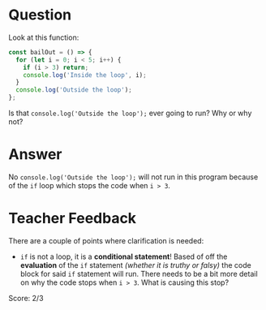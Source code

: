 # Question
Look at this function:

```js
const bailOut = () => {
  for (let i = 0; i < 5; i++) {
    if (i > 3) return;
    console.log('Inside the loop', i);
  }
  console.log('Outside the loop');
};
```

Is that `console.log('Outside the loop');` ever going to run? Why or why not?

# Answer
No `console.log('Outside the loop');` will not run in this program because of the `if` loop  which stops the code when `i > 3`. 

# Teacher Feedback

There are a couple of points where clarification is needed: 
- `if` is not a loop, it is a **conditional statement**! Based of off the **evaluation** of the `if` statement *(whether it is truthy or falsy)* the code block for said `if` statement will run. 
There needs to be a bit more detail on why the code stops when `i > 3`. What is causing this stop? 

Score: 2/3